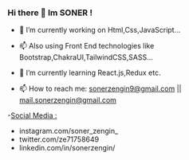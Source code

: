 ### Hi there 👋 Im SONER !

<!--
**soner909/soner909** is a ✨ _special_ ✨ repository because its `README.md` (this file) appears on your GitHub profile.

Here are some ideas to get you started: -->

- 🔭 I’m currently working on Html,Css,JavaScript...

- 📫 Also using Front End technologies like Bootstrap,ChakraUI,TailwindCSS,SASS... 

- 🌱 I’m currently learning  React.js,Redux etc.

- 📫 How to reach me: sonerzengin9@gmail.com || mail.sonerzengin@gmail.com

-<u>Social Media :</u>
<ul>
  <li>instagram.com/soner_zengin_</li>
  <li>twitter.com/ze71758649</li>
  <li>linkedin.com/in/sonerzengin/</li>
</ul>
  
                
                


